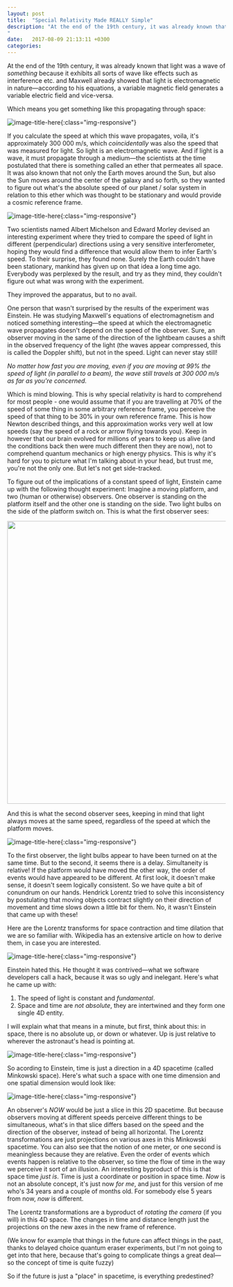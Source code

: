 ```yaml
---
layout: post
title:  "Special Relativity Made REALLY Simple"
description: "At the end of the 19th century, it was already known that light because it exhibits all sorts of wave like effects such as interference etc. and Maxwell already showed that light is an electromagnetic wave...
"
date:   2017-08-09 21:13:11 +0300
categories:
---
```

At the end of the 19th century, it was already known that light was a wave of *something* because it exhibits all sorts of wave like effects such as interference etc. and Maxwell already showed that light is electromagnetic in nature—according to his equations, a variable magnetic field generates a variable electric field and vice-versa. 

Which means you get something like this propagating through space:

![image-title-here](/images/circular-light.gif){:class="img-responsive"} 

If you calculate the speed at which this wave propagates, voila, it's approximately 300 000 m/s, which *coincidentally* was also the speed that was measured for light. So light is an electromagnetic wave. And if light is a wave, it must propagate through a medium—the scientists at the time postulated that there is something called an ether that permeates all space. It was also known that not only the Earth moves around the Sun, but also the Sun moves around the center of the galaxy and so forth, so they wanted to figure out what's the absolute speed of our planet / solar system in relation to this ether which was thought to be stationary and would provide a cosmic reference frame. 

![image-title-here](/images/ether.png){:class="img-responsive"} 

Two scientists named Albert Michelson and Edward Morley devised an interesting experiment where they tried to compare the speed of light in different (perpendicular) directions using a very sensitive interferometer, hoping they would find a difference that would allow them to infer Earth's speed. To their surprise, they found none. Surely the Earth couldn't have been stationary, mankind has given up on that idea a long time ago. Everybody was perplexed by the result, and try as they mind, they couldn't figure out what was wrong with the experiment. 

They improved the apparatus, but to no avail.

One person that wasn't surprised by the results of the experiment was Einstein. He was studying Maxwell's equations of electromagnetism and noticed something interesting—the speed at which the electromagnetic wave propagates doesn't depend on the speed of the observer. Sure, an observer moving in the same of the direction of the lightbeam causes a shift in the observed frequency of the light (the waves appear compressed, this is called the Doppler shift), but not in the speed. Light can never stay still!

*No matter how fast you are moving, even if you are moving at 99% the speed of light (in parallel to a beam), the wave still travels at 300 000 m/s as far as you're concerned.*

Which is mind blowing. This is why special relativity is hard to comprehend for most people - one would assume that if you are travelling at 70% of the speed of some thing in some arbitrary reference frame, you perceive the speed of that thing to be 30% in your own reference frame. This is how Newton described things, and this approximation works very well at low speeds (say the speed of a rock or arrow flying towards you). Keep in  however that our brain evolved for millions of years to keep us alive (and the conditions back then were much different then they are now), not to comprehend quantum mechanics or high energy physics. This is why it's hard for you to picture what I'm talking about in your head, but trust me, you're not the only one. But let's not get side-tracked.

To figure out of the implications of a constant speed of light, Einstein came up with the following thought experiment: Imagine a moving platform, and two (human or otherwise) observers. One observer is standing on the platform itself and the other one is standing on the side. Two light bulbs on the side of the platform switch on. This is what the first observer sees: 

<img src="/images/simultaneity1.gif" width="650">

And this is what the second observer sees, keeping in mind that light always moves at the same speed, regardless of the speed at which the platform moves.

![image-title-here](/images/simultaneity2.gif){:class="img-responsive"} 

To the first observer, the light bulbs appear to have been turned on at the same time. But to the second, it seems there is a delay. Simultaneity is relative! If the platform would have moved the other way, the order of events would have appeared to be different. At first look, it doesn't make sense, it doesn't seem logically consistent. So we have quite a bit of conundrum on our hands. Hendrick Lorentz tried to solve this inconsistency by postulating that moving objects contract slightly on their direction of movement and time slows down a little bit for them. No, it wasn't Einstein that came up with these!

Here are the Lorentz transforms for space contraction and time dilation that we are so familiar with.  Wikipedia has an extensive article on how to derive them, in case you are interested. 

![image-title-here](/images/lorentz.gif){:class="img-responsive"} 

Einstein hated this. He thought it was contrived—what we software developers call a hack, because it was so ugly and inelegant. Here's what he came up with:

1. The speed of light is constant and *fundamental*.
2. Space and time are *not absolute*, they are intertwined and they form one single 4D entity.

I will explain what that means in a minute, but first, think about this: in space, there is no absolute up, or down or whatever. Up is just relative to wherever the astronaut's head is pointing at.

![image-title-here](/images/up.jpg){:class="img-responsive"} 

So acording to Einstein, time is just a direction in a 4D spacetime (called Minkowski space). Here's what such a space with one time dimension and one spatial dimension would look like:

![image-title-here](/images/planes.png){:class="img-responsive"} 

An observer's *NOW* would be just a slice in this 2D spacetime. But because observers moving at different speeds perceive different things to be simultaneous, what's in that slice differs based on the speed and the direction of the observer, instead of being all horizontal. The Lorentz transformations are just projections on various axes in this Minkowski spacetime. You can also see that the notion of one meter, or one second is meaningless because they are relative. Even the order of events which events happen is relative to the observer, so time the flow of time in the way we perceive it sort of an illusion. An interesting byproduct of this is that space time *just is*. Time is just a coordinate or position in space time. *Now* is not an absolute concept, it's just now *for me*, and just for this version of me who's 34 years and a couple of months old. For somebody else 5 years from now, *now* is different.

The Lorentz transformations are a byproduct of *rotating the camera* (if you will) in this 4D space. The changes in time and distance length just the projections on the new axes in the new frame of reference.

(We know for example that things in the future can affect things in the past, thanks to delayed choice quantum eraser experiments, but I'm not going to get into that here, because that's going to complicate things a great deal—so the concept of time is quite fuzzy)

So if the future is just a "place" in spacetime, is everything predestined?